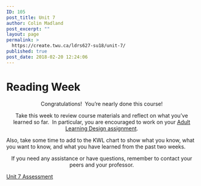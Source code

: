 ```yaml
---
ID: 105
post_title: Unit 7
author: Colin Madland
post_excerpt: ""
layout: page
permalink: >
  https://create.twu.ca/ldrs627-su18/unit-7/
published: true
post_date: 2018-02-20 12:24:06
---
```

<!--themify_builder_static--><h1>Reading Week<br/></h1>
 <p style="text-align: center;">Congratulations!  You&#8217;re nearly done this course!</p> <p style="text-align: center;">Take this week to review course materials and reflect on what you&#8217;ve learned so far.  In particular, you are encouraged to work on your <a href="https://create.twu.ca/ldrs627-su18/unit-7-assessment/">Adult Learning Design assignment</a>.</p> <p>Also, take some time to add to the KWL chart to show what you know, what you want to know, and what you have learned from the past two weeks. </p> <p style="text-align: center;">If you need any assistance or have questions, remember to contact your peers and your professor.</p>
 
 <a href="https://create.twu.ca/ldrs627-su18/unit-7-assessment/"> Unit 7 Assessment </a><!--/themify_builder_static-->